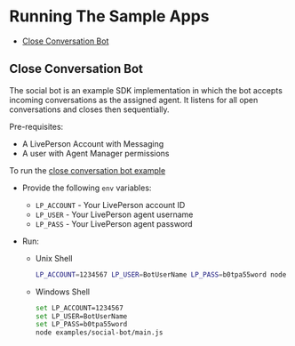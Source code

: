 # Running The Sample Apps

- [Close Conversation Bot](#close-conversation-bot)


## Close Conversation Bot
The social bot is an example SDK implementation in which the bot accepts incoming conversations as the assigned agent. It listens for all open conversations and closes then sequentially.

Pre-requisites:
- A LivePerson Account with Messaging
- A user with Agent Manager permissions

To run the [close conversation bot example](https://github.com/LivePersonInc/node-agent-sdk/tree/master/examples/close-conversation-bot)

- Provide the following `env` variables:
    - `LP_ACCOUNT` - Your LivePerson account ID
    - `LP_USER` - Your LivePerson agent username
    - `LP_PASS` - Your LivePerson agent password

- Run:
    - Unix Shell
        ```sh
       LP_ACCOUNT=1234567 LP_USER=BotUserName LP_PASS=b0tpa55word node examples/close-conversation-bot/main.js
        ```
    - Windows Shell
       ```sh
       set LP_ACCOUNT=1234567
       set LP_USER=BotUserName
       set LP_PASS=b0tpa55word
       node examples/social-bot/main.js
       ```
